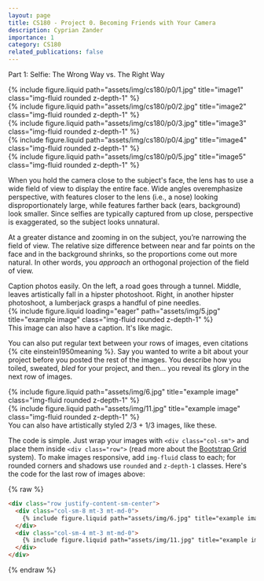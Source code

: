 ```yaml
---
layout: page
title: CS180 - Project 0. Becoming Friends with Your Camera
description: Cyprian Zander
importance: 1
category: CS180
related_publications: false
---
```


Part 1: Selfie: The Wrong Way vs. The Right Way

<div class="row">
  <div class="col-sm-2 mt-3 mt-md-0">
    {% include figure.liquid path="assets/img/cs180/p0/1.jpg" title="image1" class="img-fluid rounded z-depth-1" %}
  </div>
  <div class="col-sm-2 mt-3 mt-md-0">
    {% include figure.liquid path="assets/img/cs180/p0/2.jpg" title="image2" class="img-fluid rounded z-depth-1" %}
  </div>
  <div class="col-sm-2 mt-3 mt-md-0">
    {% include figure.liquid path="assets/img/cs180/p0/3.jpg" title="image3" class="img-fluid rounded z-depth-1" %}
  </div>
  <div class="col-sm-2 mt-3 mt-md-0">
    {% include figure.liquid path="assets/img/cs180/p0/4.jpg" title="image4" class="img-fluid rounded z-depth-1" %}
  </div>
  <div class="col-sm-2 mt-3 mt-md-0">
    {% include figure.liquid path="assets/img/cs180/p0/5.jpg" title="image5" class="img-fluid rounded z-depth-1" %}
  </div>
</div>

When you hold the camera close to the subject's face, the lens has to use a wide field of view to display the entire face. Wide angles overemphasize perspective, with features closer to the lens (i.e., a nose) looking disproportionately large, while features farther back (ears, background) look smaller. Since selfies are typically captured from up close, perspective is exaggerated, so the subject looks unnatural. 

At a greater distance and zooming in on the subject, you’re narrowing the field of view. The relative size difference between near and far points on the face and in the background shrinks, so the proportions come out more natural. In other words, you _approach_ an orthogonal projection of the field of view.


<div class="caption">
    Caption photos easily. On the left, a road goes through a tunnel. Middle, leaves artistically fall in a hipster photoshoot. Right, in another hipster photoshoot, a lumberjack grasps a handful of pine needles.
</div>
<div class="row">
    <div class="col-sm mt-3 mt-md-0">
        {% include figure.liquid loading="eager" path="assets/img/5.jpg" title="example image" class="img-fluid rounded z-depth-1" %}
    </div>
</div>
<div class="caption">
    This image can also have a caption. It's like magic.
</div>

You can also put regular text between your rows of images, even citations {% cite einstein1950meaning %}.
Say you wanted to write a bit about your project before you posted the rest of the images.
You describe how you toiled, sweated, _bled_ for your project, and then... you reveal its glory in the next row of images.

<div class="row justify-content-sm-center">
    <div class="col-sm-8 mt-3 mt-md-0">
        {% include figure.liquid path="assets/img/6.jpg" title="example image" class="img-fluid rounded z-depth-1" %}
    </div>
    <div class="col-sm-4 mt-3 mt-md-0">
        {% include figure.liquid path="assets/img/11.jpg" title="example image" class="img-fluid rounded z-depth-1" %}
    </div>
</div>
<div class="caption">
    You can also have artistically styled 2/3 + 1/3 images, like these.
</div>

The code is simple.
Just wrap your images with `<div class="col-sm">` and place them inside `<div class="row">` (read more about the <a href="https://getbootstrap.com/docs/4.4/layout/grid/">Bootstrap Grid</a> system).
To make images responsive, add `img-fluid` class to each; for rounded corners and shadows use `rounded` and `z-depth-1` classes.
Here's the code for the last row of images above:

{% raw %}

```html
<div class="row justify-content-sm-center">
  <div class="col-sm-8 mt-3 mt-md-0">
    {% include figure.liquid path="assets/img/6.jpg" title="example image" class="img-fluid rounded z-depth-1" %}
  </div>
  <div class="col-sm-4 mt-3 mt-md-0">
    {% include figure.liquid path="assets/img/11.jpg" title="example image" class="img-fluid rounded z-depth-1" %}
  </div>
</div>
```

{% endraw %}
